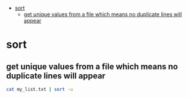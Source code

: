 <!--ts-->
   * [sort](#sort)
      * [get unique values from a file which means no duplicate lines will appear](#get-unique-values-from-a-file-which-means-no-duplicate-lines-will-appear)

<!-- Added by: gil_diy, at: 2019-01-16T07:46+02:00 -->

<!--te-->

# sort
## get unique values from a file which means no duplicate lines will appear
```bash
cat my_list.txt | sort -u
```
